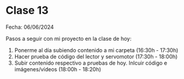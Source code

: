 # Clase 13

Fecha: 06/06/2024 

Pasos a seguir con mi proyecto en la clase de hoy:
1) Ponerme al día subiendo contenido a mi carpeta (16:30h - 17:30h)
2) Hacer prueba de código del lector y servomotor (17:30h  - 18:00h)
3) Subir contenido respectivo a pruebas de hoy. Inlcuir código e imágenes/vídeos (18:00h - 18:20h)
